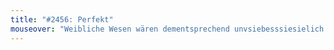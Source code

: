 ```yaml
---
title: "#2456: Perfekt"
mouseover: "Weibliche Wesen wären dementsprechend unvsiebesssiesielich."
---
```

